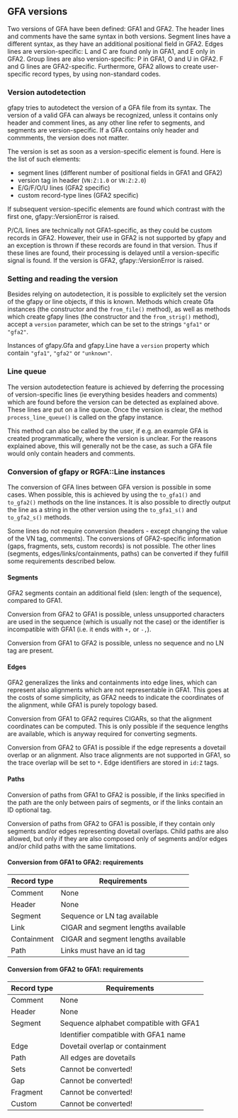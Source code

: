 ## GFA versions

Two versions of GFA have been defined: GFA1 and GFA2.
The header lines and comments have the same syntax in both versions.  Segment
lines have a different syntax, as they have an additional positional field in
GFA2. Edges lines are version-specific: L and C are found only in GFA1,
and E only in GFA2. Group lines are also version-specific: P in GFA1, O and U
in GFA2. F and G lines are GFA2-specific. Furthermore, GFA2 allows to create
user-specific record types, by using non-standard codes.

### Version autodetection

gfapy tries to autodetect the version of a GFA file from its syntax.  The
version of a valid GFA can always be recognized, unless it contains only header
and comment lines, as any other line refer to segments, and segments are
version-specific.  If a GFA contains only header and commments, the version
does not matter.

The version is set as soon as a version-specific element is found.
Here is the list of such elements:
- segment lines (different number of positional fields in GFA1 and GFA2)
- version tag in header (```VN:Z:1.0``` or ```VN:Z:2.0```)
- E/G/F/O/U lines (GFA2 specific)
- custom record-type lines (GFA2 specific)

If subsequent version-specific elements are found which contrast with the first
one, gfapy::VersionError is raised.

P/C/L lines are technically not GFA1-specific, as they could be custom records
in GFA2. However, their use in GFA2 is not supported by gfapy and an exception
is thrown if these records are found in that version.  Thus if these lines are
found, their processing is delayed until a version-specific signal is found.
If the version is GFA2, gfapy::VersionError is raised.

### Setting and reading the version

Besides relying on autodetection, it is possible to explicitely set the version
of the gfapy or line objects, if this is known.  Methods which create Gfa instances
(the constructor and the ```from_file()``` method), as well as methods which
create gfapy lines (the constructor and the ```from_strig()``` method),
accept a ```version```
parameter, which can be set to the strings ```"gfa1"``` or ```"gfa2"```.

Instances of gfapy.Gfa and gfapy.Line have a ```version``` property
which contain ```"gfa1"```, ```"gfa2"``` or ```"unknown"```.

### Line queue

The version autodetection feature is achieved by deferring the processing
of version-specific lines (ie everything besides headers and comments)
which are found before the version can be detected as explained above.
These lines are put on a line queue. Once the version is clear,
the method ```process_line_queue()``` is called on the gfapy instance.

This method can also be called by the user, if e.g. an example GFA is
created programmatically, where the version is unclear. For the reasons
explained above, this will generally not be the case, as such a GFA file
would only contain headers and comments.

### Conversion of gfapy or RGFA::Line instances

The conversion of GFA lines between GFA version is possible in some
cases. When possible, this is achieved by using the ```to_gfa1()```
and ```to_gfa2()``` methods on the line instances. It is also possible
to directly output the line as a string in the other version
using the ```to_gfa1_s()``` and ```to_gfa2_s()``` methods.

Some lines do not require conversion (headers - except changing
the value of the VN tag, comments).
The conversions of GFA2-specific information (gaps, fragments, sets,
custom records) is not possible. The other lines (segments,
edges/links/containments, paths) can be converted if they
fulfill some requirements described below.

#### Segments

GFA2 segments contain an additional field (slen: length of the sequence),
compared to GFA1.

Conversion from GFA2 to GFA1 is possible, unless unsupported
characters are used in the sequence (which is usually not the case) or
the identifier is incompatible with GFA1 (i.e. it ends with
```+,``` or ```-,```).

Conversion from GFA1 to GFA2 is possible, unless no sequence
and no LN tag are present.

#### Edges

GFA2 generalizes the links and containments into edge lines, which can
represent also alignments which are not representable in GFA1.
This goes at the costs of some simplicity, as GFA2 needs to indicate
the coordinates of the alignment, while GFA1 is purely topology based.

Conversion from GFA1 to GFA2 requires CIGARs, so that the alignment coordinates
can be computed. This is only possible if the sequence lengths are available,
which is anyway required for converting segments.

Conversion from GFA2 to GFA1 is possible if the edge represents
a dovetail overlap or an alignment. Also trace alignments are not supported
in GFA1, so the trace overlap will be set to ```*```. Edge identifiers are stored
in ```id:Z``` tags.

#### Paths

Conversion of paths from GFA1 to GFA2 is possible, if the links specified
in the path are the only between pairs of segments, or if the links contain
an ID optional tag.

Conversion of paths from GFA2 to GFA1 is possible, if they contain
only segments and/or edges representing dovetail overlaps. Child paths
are also allowed, but only if they are also composed only of segments
and/or edges and/or child paths with the same limitations.

#### Conversion from GFA1 to GFA2: requirements

| Record type | Requirements                                     |
|-------------|--------------------------------------------------|
| Comment     | None                                             |
| Header      | None                                             |
| Segment     | Sequence or LN tag available                     |
| Link        | CIGAR and segment lengths available              |
| Containment | CIGAR and segment lengths available              |
| Path        | Links must have an id tag                        |

#### Conversion from GFA2 to GFA1: requirements

| Record type | Requirements                                     |
|-------------|--------------------------------------------------|
| Comment     | None                                             |
| Header      | None                                             |
| Segment     | Sequence alphabet compatible with GFA1           |
|             | Identifier compatible with GFA1 name             |
| Edge        | Dovetail overlap or containment                  |
| Path        | All edges are dovetails                          |
| Sets        | Cannot be converted!                             |
| Gap         | Cannot be converted!                             |
| Fragment    | Cannot be converted!                             |
| Custom      | Cannot be converted!                             |
